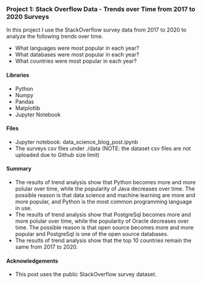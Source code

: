 ### Project 1: Stack Overflow Data - Trends over Time from 2017 to 2020 Surveys 
In this project I use the StackOverflow survey data from 2017 to 2020 to analyze the following trends over time. 

* What languages were most popular in each year?
* What databases were most popular in each year?
* What countries were most popular in each year?

#### Libraries
* Python
* Numpy
* Pandas
* Matplotlib
* Jupyter Notebook

#### Files 
* Jupyter notebook: data_science_blog_post.ipynb
* The surveys csv files under ./data (NOTE: the dataset csv files are not uploaded due to Github size limit)

#### Summary
* The results of trend analysis show that Python becomes more and more polular over time, while the popularity of Java decreases over time. The possible reason is that data science and machine learning are more and more popular, and Python is the most common programming language in use. 
* The results of trend analysis show that PostgreSql becomes more and more polular over time, while the popularity of Oracle decreases over time. The possible reason is that open source becomes more and more popular and PostgreSql is one of the open source databases. 
* The results of trend analysis show that the top 10 countries remain the same from 2017 to 2020. 

#### Acknowledgements
* This post uses the public StackOverflow survey dataset.